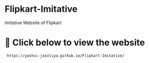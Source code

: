 # Flipkart-Imitative
Imitative Website of Flipkart

  # 🔗 Click below to view the website</b>

```bash
 https://yashvi-jasoliya.github.io/Flipkart-Imitative/
```
